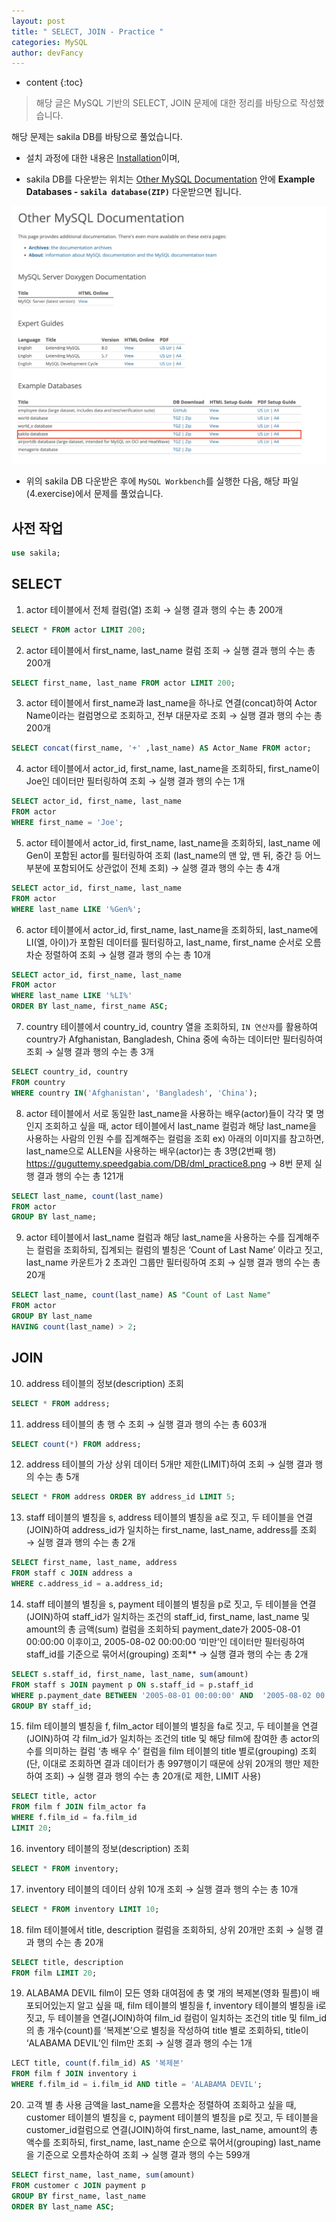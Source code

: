 ```yaml
---
layout: post
title: " SELECT, JOIN - Practice "
categories: MySQL
author: devFancy
---
```

* content
{:toc}

> 해당 글은 MySQL 기반의 SELECT, JOIN 문제에 대한 정리를 바탕으로 작성했습니다.

해당 문제는 sakila DB를 바탕으로 풀었습니다.

* 설치 과정에 대한 내용은 [Installation](https://dev.mysql.com/doc/sakila/en/sakila-installation.html)이며,

* sakila DB를 다운받는 위치는 [Other MySQL Documentation](https://dev.mysql.com/doc/index-other.html) 안에 **Example Databases - `sakila database(ZIP)`** 다운받으면 됩니다.

![](/assets/img/mysql/2023-06-08-MySQL-Practice-1.png)

* 위의 sakila DB 다운받은 후에 `MySQL Workbench`를 실행한 다음, 해당 파일(4.exercise)에서 문제를 풀었습니다.

## 사전 작업

```sql
use sakila;
```

## SELECT

1. actor 테이블에서 전체 컬럼(열) 조회
   → 실행 결과 행의 수는 총 200개

```sql
SELECT * FROM actor LIMIT 200;
```

2. actor 테이블에서 first_name, last_name 컬럼 조회
   → 실행 결과 행의 수는 총 200개

```sql
SELECT first_name, last_name FROM actor LIMIT 200;
```

3. actor 테이블에서 first_name과 last_name을 하나로 연결(concat)하여 Actor Name이라는 컬럼명으로 조회하고, 전부 대문자로 조회
   → 실행 결과 행의 수는 총 200개

```sql
SELECT concat(first_name, '+' ,last_name) AS Actor_Name FROM actor;
```

4. actor 테이블에서 actor_id, first_name, last_name을 조회하되, first_name이 Joe인 데이터만 필터링하여 조회
   → 실행 결과 행의 수는 1개

```sql
SELECT actor_id, first_name, last_name
FROM actor
WHERE first_name = 'Joe';
```

5. actor 테이블에서 actor_id, first_name, last_name을 조회하되, last_name 에 Gen이 포함된 actor를 필터링하여 조회
  (last_name의 맨 앞, 맨 뒤, 중간 등 어느 부분에 포함되어도 상관없이 전체 조회)
   → 실행 결과 행의 수는 총 4개

```sql
SELECT actor_id, first_name, last_name
FROM actor
WHERE last_name LIKE '%Gen%';
```

6. actor 테이블에서 actor_id, first_name, last_name을 조회하되, last_name에 LI(엘, 아이)가 포함된 데이터를 필터링하고, last_name, first_name 순서로 오름차순 정렬하여 조회
  → 실행 결과 행의 수는 총 10개

```sql
SELECT actor_id, first_name, last_name
FROM actor
WHERE last_name LIKE '%LI%'
ORDER BY last_name, first_name ASC;
```

7. country 테이블에서 country_id, country 열을 조회하되, `IN 연산자`를 활용하여 country가 Afghanistan, Bangladesh, China 중에 속하는 데이터만 필터링하여 조회
   → 실행 결과 행의 수는 총 3개

```sql
SELECT country_id, country
FROM country
WHERE country IN('Afghanistan', 'Bangladesh', 'China');
```

8. actor 테이블에서 서로 동일한 last_name을 사용하는 배우(actor)들이 각각 몇 명인지 조회하고 싶을 때,
   actor 테이블에서 last_name 컬럼과 해당 last_name을 사용하는 사람의 인원 수를 집계해주는 컬럼을 조회
   ex) 아래의 이미지를 참고하면, last_name으로 ALLEN을 사용하는 배우(actor)는 총 3명(2번째 행)
    https://guguttemy.speedgabia.com/DB/dml_practice8.png
   → 8번 문제 실행 결과 행의 수는 총 121개

```sql
SELECT last_name, count(last_name)
FROM actor
GROUP BY last_name;
```

9. actor 테이블에서 last_name 컬럼과 해당 last_name을 사용하는 수를 집계해주는 컬럼을 조회하되, 집계되는 컬럼의 별칭은 ‘Count of Last Name’ 이라고 짓고, last_name 카운트가 2 초과인 그룹만 필터링하여 조회
  → 실행 결과 행의 수는 총 20개

```sql
SELECT last_name, count(last_name) AS "Count of Last Name"
FROM actor
GROUP BY last_name
HAVING count(last_name) > 2;
```

## JOIN

10. address 테이블의 정보(description) 조회

```sql
SELECT * FROM address;
```

11. address 테이블의 총 행 수 조회
    → 실행 결과 행의 수는 총 603개

```sql
SELECT count(*) FROM address;
```

12. address 테이블의 가상 상위 데이터 5개만 제한(LIMIT)하여 조회
    → 실행 결과 행의 수는 총 5개

```sql
SELECT * FROM address ORDER BY address_id LIMIT 5;
```

13. staff 테이블의 별칭을 s, address 테이블의 별칭을 a로 짓고, 두 테이블을 연결(JOIN)하여 address_id가 일치하는 first_name, last_name, address를 조회
    → 실행 결과 행의 수는 총 2개

```sql
SELECT first_name, last_name, address
FROM staff c JOIN address a
WHERE c.address_id = a.address_id;
```

14. staff 테이블의 별칭을 s, payment 테이블의 별칭을 p로 짓고, 두 테이블을 연결(JOIN)하여 staff_id가 일치하는 조건의 staff_id, first_name, last_name 및 amount의 총 금액(sum) 컬럼을 조회하되
    payment_date가 2005-08-01 00:00:00 이후이고, 2005-08-02 00:00:00 ‘미만’인 데이터만 필터링하여 staff_id를 기준으로 묶어서(grouping) 조회**
    → 실행 결과 행의 수는 총 2개

```sql
SELECT s.staff_id, first_name, last_name, sum(amount)
FROM staff s JOIN payment p ON s.staff_id = p.staff_id
WHERE p.payment_date BETWEEN '2005-08-01 00:00:00' AND  '2005-08-02 00:00:00'
GROUP BY staff_id;
```

15. film 테이블의 별칭을 f, film_actor 테이블의 별칭을 fa로 짓고, 두 테이블을 연결(JOIN)하여 각 film_id가 일치하는 조건의 title 및 해당 film에 참여한 총 actor의 수를 의미하는 컬럼 ‘총 배우 수’ 컬럼을 film 테이블의 title 별로(grouping) 조회
    (단, 이대로 조회하면 결과 데이터가 총 997행이기 때문에 상위 20개의 행만 제한하여 조회)
    → 실행 결과 행의 수는 총 20개(로 제한, LIMIT 사용)

```sql
SELECT title, actor
FROM film f JOIN film_actor fa
WHERE f.film_id = fa.film_id
LIMIT 20;
```

16. inventory 테이블의 정보(description) 조회

```sql
SELECT * FROM inventory;
```

17. inventory 테이블의 데이터 상위 10개 조회
    → 실행 결과 행의 수는 총 10개

```sql
SELECT * FROM inventory LIMIT 10;
```

18. film 테이블에서 title, description 컬럼을 조회하되, 상위 20개만 조회
  → 실행 결과 행의 수는 총 20개

```sql
SELECT title, description
FROM film LIMIT 20;
```

19. ALABAMA DEVIL film이 모든 영화 대여점에 총 몇 개의 복제본(영화 필름)이 배포되어있는지 알고 싶을 때,
  film 테이블의 별칭을 f, inventory 테이블의 별칭을 i로 짓고,
  두 테이블을 연결(JOIN)하여 film_id 컬럼이 일치하는 조건의 title 및
  film_id의 총 개수(count)를 ‘복제본’으로 별칭을 작성하여 title 별로 조회하되,
  title이 ‘ALABAMA DEVIL’인 film만 조회
  → 실행 결과 행의 수는 1개

```sql
LECT title, count(f.film_id) AS '복제본'
FROM film f JOIN inventory i
WHERE f.film_id = i.film_id AND title = 'ALABAMA DEVIL';
```

20. 고객 별 총 사용 금액을 last_name을 오름차순 정렬하여 조회하고 싶을 때,
  customer 테이블의 별칭을 c, payment 테이블의 별칭을 p로 짓고,
  두 테이블을 customer_id컬럼으로 연결(JOIN)하여 first_name, last_name, amount의 총 액수를 조회하되,
  first_name, last_name 순으로 묶어서(grouping) last_name을 기준으로 오름차순하여 조회
  → 실행 결과 행의 수는 599개

```sql
SELECT first_name, last_name, sum(amount)
FROM customer c JOIN payment p
GROUP BY first_name, last_name
ORDER BY last_name ASC;
```